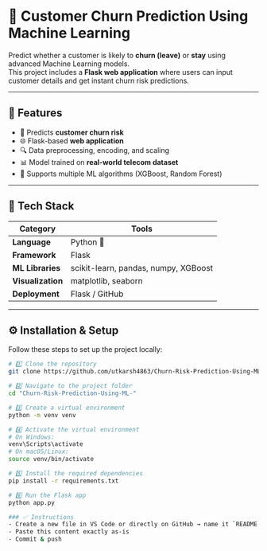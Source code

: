 # 🧠 Customer Churn Prediction Using Machine Learning

Predict whether a customer is likely to **churn (leave)** or **stay** using advanced Machine Learning models.  
This project includes a **Flask web application** where users can input customer details and get instant churn risk predictions.

---

## 🚀 Features

- 🧮 Predicts **customer churn risk**
- 🌐 Flask-based **web application**
- 🔍 Data preprocessing, encoding, and scaling
- 📊 Model trained on **real-world telecom dataset**
- 🧠 Supports multiple ML algorithms (XGBoost, Random Forest)

---

## 🧩 Tech Stack

| Category | Tools |
|-----------|--------|
| **Language** | Python 🐍 |
| **Framework** | Flask |
| **ML Libraries** | scikit-learn, pandas, numpy, XGBoost |
| **Visualization** | matplotlib, seaborn |
| **Deployment** | Flask / GitHub |

---

## ⚙️ Installation & Setup

Follow these steps to set up the project locally:

```bash
# 1️⃣ Clone the repository
git clone https://github.com/utkarsh4863/Churn-Risk-Prediction-Using-ML-.git

# 2️⃣ Navigate to the project folder
cd "Churn-Risk-Prediction-Using-ML-"

# 3️⃣ Create a virtual environment
python -m venv venv

# 4️⃣ Activate the virtual environment
# On Windows:
venv\Scripts\activate
# On macOS/Linux:
source venv/bin/activate

# 5️⃣ Install the required dependencies
pip install -r requirements.txt

# 6️⃣ Run the Flask app
python app.py

### ✅ Instructions
- Create a new file in VS Code or directly on GitHub → name it `README.md`  
- Paste this content exactly as-is  
- Commit & push  


